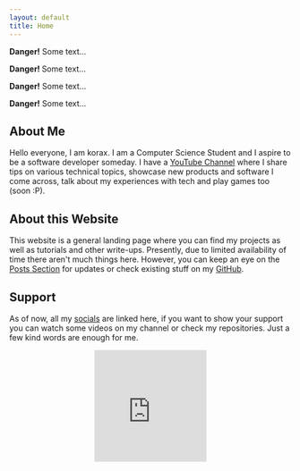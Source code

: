 ```yaml
---
layout: default
title: Home
---
```


 <div class="project">
  <p><strong>Danger!</strong> Some text...</p>
</div> 

 <div class="note">
  <p><strong>Danger! </strong> Some text...</p>
</div> 

 <div class="warning">
  <p><strong>Danger!</strong> Some text...</p>
</div> 

 <div class="disaster">
  <p><strong>Danger!</strong> Some text...</p>
</div> 


## About Me
Hello everyone, I am korax. I am a Computer Science Student and I aspire to be a software developer someday. 
I have a <a href="https://www.youtube.com/@_korax_">YouTube Channel</a> where I share tips on various technical topics, showcase new products and software I come across, talk about my experiences with tech and play games too (soon :P).

## About this Website
This website is a general landing page where you can find my projects as well as tutorials and other write-ups. Presently, due to limited availability of time there aren't much things here. 
However, you can keep an eye on the <a href="/grouped">Posts Section</a> for updates or check existing stuff on my <a href="https://github.com/koraxial">GitHub</a>. 

## Support
As of now, all my <a href="/socials">socials</a> are linked here, if you want to show your support you can watch some videos on my channel or check my repositories. 
Just a few kind words are enough for me.

<p align="center">
<iframe src="https://giphy.com/embed/JRUtn0sCuAn0bzfc4C" width="200" height="200" frameBorder="0" class="giphy-embed" allowFullScreen></iframe>
</p>
